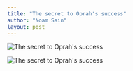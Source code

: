 ```yaml
---
title: "The secret to Oprah's success"
author: "Noam Sain"
layout: post
---
```


![The secret to Oprah's success](https://2.bp.blogspot.com/_8aN4krk1nsk/SurtmEux9_I/AAAAAAAAARg/eDoMP7uRPks/s1600/Oprah.jpg "The secret to Oprah's success")

![The secret to Oprah's success](https://1.bp.blogspot.com/_8aN4krk1nsk/SurtmUd3sOI/AAAAAAAAARo/AVf0YXGxHrM/s1600/Ann.jpg "The secret to Oprah's success")
